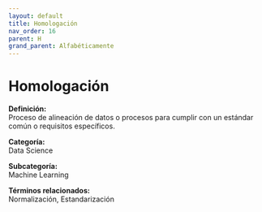 ```yaml
---
layout: default
title: Homologación
nav_order: 16
parent: H
grand_parent: Alfabéticamente
---
```


# Homologación

**Definición:**  
Proceso de alineación de datos o procesos para cumplir con un estándar común o requisitos específicos.

**Categoría:**  
Data Science  

**Subcategoría:**  
Machine Learning

**Términos relacionados:**  
Normalización, Estandarización
